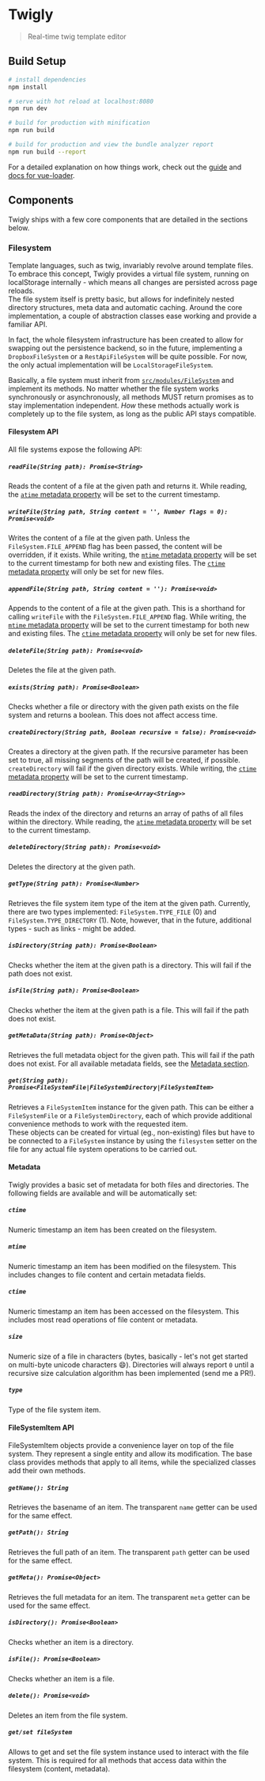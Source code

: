 # Twigly
> Real-time twig template editor

## Build Setup

``` bash
# install dependencies
npm install

# serve with hot reload at localhost:8080
npm run dev

# build for production with minification
npm run build

# build for production and view the bundle analyzer report
npm run build --report
```

For a detailed explanation on how things work, check out the [guide](http://vuejs-templates.github.io/webpack/) and [docs for vue-loader](http://vuejs.github.io/vue-loader).

## Components
Twigly ships with a few core components that are detailed in the sections below.

### Filesystem
Template languages, such as twig, invariably revolve around template files. To embrace this concept, Twigly provides a virtual file system, running on localStorage internally - which means all changes are persisted across page reloads.  
The file system itself is pretty basic, but allows for indefinitely nested directory structures, meta data and automatic caching. Around the core implementation, a couple of abstraction classes ease working and provide a familiar API.

In fact, the whole filesystem infrastructure has been created to allow for swapping out the persistence backend, so in the future, implementing a `DropboxFileSystem` or a `RestApiFileSystem` will be quite possible. For now, the only actual implementation will be `LocalStorageFileSystem`.

Basically, a file system must inherit from [`src/modules/FileSystem`](./src/modules/FileSystem.js) and implement its methods. No matter whether the file system works synchronously or asynchronously, all methods MUST return promises as to stay implementation independent. _How_ these methods actually work is completely up to the file system, as long as the public API stays compatible.

#### Filesystem API
All file systems expose the following API:

##### `readFile(String path): Promise<String>`
Reads the content of a file at the given path and returns it. While reading, the [`atime` metadata property](#atime) will be set to the current timestamp.

##### `writeFile(String path, String content = '', Number flags = 0): Promise<void>`
Writes the content of a file at the given path. Unless the `FileSystem.FILE_APPEND` flag has been passed, the content will be overridden, if it exists. While writing, the [`mtime` metadata property](#mtime) will be set to the current timestamp for both new and existing files. The [`ctime` metadata property](#ctime) will only be set for new files.

##### `appendFile(String path, String content = ''): Promise<void>`
Appends to the content of a file at the given path. This is a shorthand for calling `writeFile` with the `FileSystem.FILE_APPEND` flag. While writing, the [`mtime` metadata property](#mtime) will be set to the current timestamp for both new and existing files. The [`ctime` metadata property](#ctime) will only be set for new files.

##### `deleteFile(String path): Promise<void>`
Deletes the file at the given path.

##### `exists(String path): Promise<Boolean>`
Checks whether a file or directory with the given path exists on the file system and returns a boolean. This does not affect access time.

##### `createDirectory(String path, Boolean recursive = false): Promise<void>`
Creates a directory at the given path. If the recursive parameter has been set to true, all missing segments of the path will be created, if possible. `createDirectory` will fail if the given directory exists. While writing, the [`ctime` metadata property](#ctime) will be set to the current timestamp.

##### `readDirectory(String path): Promise<Array<String>>`
Reads the index of the directory and returns an array of paths of all files within the directory. While reading, the [`atime` metadata property](#atime) will be set to the current timestamp.

##### `deleteDirectory(String path): Promise<void>`
Deletes the directory at the given path.

##### `getType(String path): Promise<Number>`
Retrieves the file system item type of the item at the given path. Currently, there are two types implemented: `FileSystem.TYPE_FILE` (0) and `FileSystem.TYPE_DIRECTORY` (1). Note, however, that in the future, additional types - such as links - might be added.

##### `isDirectory(String path): Promise<Boolean>`
Checks whether the item at the given path is a directory. This will fail if the path does not exist.

##### `isFile(String path): Promise<Boolean>`
Checks whether the item at the given path is a file. This will fail if the path does not exist.

##### `getMetaData(String path): Promise<Object>`
Retrieves the full metadata object for the given path. This will fail if the path does not exist. For all available metadata fields, see the [Metadata section](#metadata).

##### `get(String path): Promise<FileSystemFile|FileSystemDirectory|FileSystemItem>`
Retrieves a `FileSystemItem` instance for the given path. This can be either a `FileSystemFile` or a `FileSystemDirectory`, each of which provide additional convenience methods to work with the requested item.  
These objects can be created for virtual (eg., non-existing) files but have to be connected to a `FileSystem` instance by using the `filesystem` setter on the file for any actual file system operations to be carried out.

#### Metadata
Twigly provides a basic set of metadata for both files and directories. The following fields are available and will be automatically set:

##### `ctime`
Numeric timestamp an item has been created on the filesystem.

##### `mtime`
Numeric timestamp an item has been modified on the filesystem. This includes changes to file content and certain metadata fields.

##### `ctime`
Numeric timestamp an item has been accessed on the filesystem. This includes most read operations of file content or metadata.

##### `size`
Numeric size of a file in characters (bytes, basically - let's not get started on multi-byte unicode characters :smile:). Directories will always report `0` until a recursive size calculation algorithm has been implemented (send me a PR!).

##### `type`
Type of the file system item.

#### FileSystemItem API
FileSystemItem objects provide a convenience layer on top of the file system. They represent a single entity and allow its modification. The base class provides methods that apply to all items, while the specialized classes add their own methods. 

##### `getName(): String`
Retrieves the basename of an item. The transparent `name` getter can be used for the same effect.

##### `getPath(): String`
Retrieves the full path of an item. The transparent `path` getter can be used for the same effect.

##### `getMeta(): Promise<Object>`
Retrieves the full metadata for an item. The transparent `meta` getter can be used for the same effect.

##### `isDirectory(): Promise<Boolean>`
Checks whether an item is a directory.

##### `isFile(): Promise<Boolean>`
Checks whether an item is a file.

##### `delete(): Promise<void>`
Deletes an item from the file system.

##### `get/set fileSystem`
Allows to get and set the file system instance used to interact with the file system. This is required for all methods that access data within the filesystem (content, metadata).
